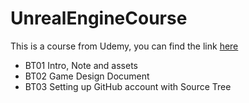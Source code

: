 # UnrealEngineCourse

This is a course from Udemy, you can find the link [here](https://github.com/EvanGertis/04_BattleTank)

* BT01 Intro, Note and assets
* BT02 Game Design Document
* BT03 Setting up GitHub account with Source Tree

